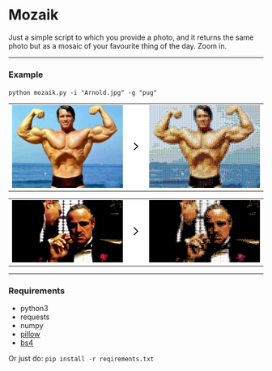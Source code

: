 # Mozaik

Just a simple script to which you provide a photo, and it returns the same photo but as a mosaic of your favourite thing of the day.
Zoom in.

------

### Example
`python mozaik.py -i "Arnold.jpg" -g "pug"`


<table border=0px bgcolor="#FFF">
<!-- <caption>2x2 images in a table</caption> -->
<colgroup>
<col width="30%" />
<col width="5%" />
<col width="30%" />
</colgroup>
<tbody>
<tr>
<td align="center"><img src="original_images/Arnold2.jpg" alt="" /></td>
<td align="center"><img src="example_images/r.png" alt="" /></td>
<td align="center"><img src="example_images/Arnold2_mozaikd.jpg" alt="" /></td>
</tr>
</tbody>
</table>


<table border=0px bgcolor="#FFF">
<!-- <caption>2x2 images in a table</caption> -->
<colgroup>
<col width="30%" />
<col width="5%" />
<col width="30%" />
</colgroup>
<tbody>
<tr>
<td align="center"><img src="original_images/Godfather.jpg" alt=""  /></td>
<td align="center"><img src="example_images/r.png" alt="" /></td>
<td align="center"><img src="example_images/Godfather_mozaikd.jpg" alt=""  /></td>
</tr>
</tbody>
</table>


------

### Requirements
- python3
- requests
- numpy
- [pillow](https://pillow.readthedocs.io/en/latest/)
- [bs4](https://www.crummy.com/software/BeautifulSoup/bs4/doc/)

Or just do:
`pip install -r reqirements.txt`